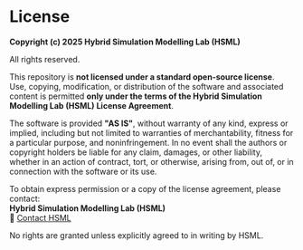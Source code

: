 # License

**Copyright (c) 2025 Hybrid Simulation Modelling Lab (HSML)**  

All rights reserved.  

This repository is **not licensed under a standard open-source license**.  
Use, copying, modification, or distribution of the software and associated content is permitted **only under the terms of the Hybrid Simulation Modelling Lab (HSML) License Agreement**.  

The software is provided **"AS IS"**, without warranty of any kind, express or implied, including but not limited to warranties of merchantability, fitness for a particular purpose, and noninfringement. In no event shall the authors or copyright holders be liable for any claim, damages, or other liability, whether in an action of contract, tort, or otherwise, arising from, out of, or in connection with the software or its use.  

To obtain express permission or a copy of the license agreement, please contact:  
**Hybrid Simulation Modelling Lab (HSML)**  
📧 [Contact HSML](info@hybridsimulationmodelling.com)  

No rights are granted unless explicitly agreed to in writing by HSML.
